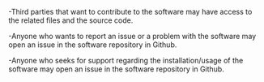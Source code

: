 
-Third parties that want to contribute to the software may have access to the related files and the source code.

-Anyone who wants to report an issue or a problem with the software may open an issue in the software repository in Github.

-Anyone who seeks for support regarding the installation/usage of the software may open an issue in the software repository in Github.

